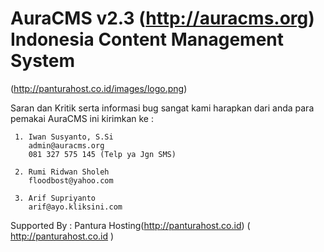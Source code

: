 AuraCMS v2.3 (http://auracms.org)
Indonesia Content Management System
============

(http://panturahost.co.id/images/logo.png)

Saran dan Kritik serta informasi bug sangat kami harapkan dari anda para pemakai AuraCMS ini kirimkan ke :

     1. Iwan Susyanto, S.Si
   		admin@auracms.org
   		081 327 575 145 (Telp ya Jgn SMS)

	 2. Rumi Ridwan Sholeh
   		floodbost@yahoo.com
		
	 3. Arif Supriyanto
   		arif@ayo.kliksini.com
		
Supported By : Pantura Hosting(http://panturahost.co.id) ( http://panturahost.co.id )
